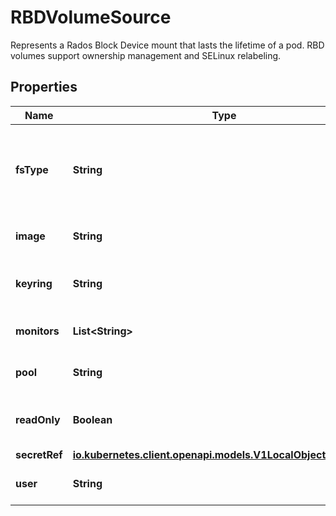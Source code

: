 

# RBDVolumeSource

Represents a Rados Block Device mount that lasts the lifetime of a pod. RBD volumes support ownership management and SELinux relabeling.

## Properties

Name | Type | Description | Notes
------------ | ------------- | ------------- | -------------
**fsType** | **String** | fsType is the filesystem type of the volume that you want to mount. Tip: Ensure that the filesystem type is supported by the host operating system. Examples: \&quot;ext4\&quot;, \&quot;xfs\&quot;, \&quot;ntfs\&quot;. Implicitly inferred to be \&quot;ext4\&quot; if unspecified. More info: https://kubernetes.io/docs/concepts/storage/volumes#rbd |  [optional]
**image** | **String** | image is the rados image name. More info: https://examples.k8s.io/volumes/rbd/README.md#how-to-use-it | 
**keyring** | **String** | keyring is the path to key ring for RBDUser. Default is /etc/ceph/keyring. More info: https://examples.k8s.io/volumes/rbd/README.md#how-to-use-it |  [optional]
**monitors** | **List&lt;String&gt;** | monitors is a collection of Ceph monitors. More info: https://examples.k8s.io/volumes/rbd/README.md#how-to-use-it | 
**pool** | **String** | pool is the rados pool name. Default is rbd. More info: https://examples.k8s.io/volumes/rbd/README.md#how-to-use-it |  [optional]
**readOnly** | **Boolean** | readOnly here will force the ReadOnly setting in VolumeMounts. Defaults to false. More info: https://examples.k8s.io/volumes/rbd/README.md#how-to-use-it |  [optional]
**secretRef** | [**io.kubernetes.client.openapi.models.V1LocalObjectReference**](io.kubernetes.client.openapi.models.V1LocalObjectReference.md) |  |  [optional]
**user** | **String** | user is the rados user name. Default is admin. More info: https://examples.k8s.io/volumes/rbd/README.md#how-to-use-it |  [optional]



